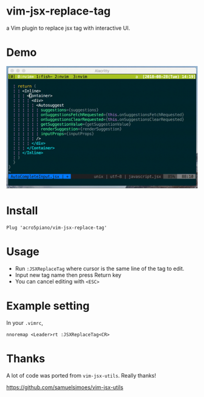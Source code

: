 # vim-jsx-replace-tag

a Vim plugin to replace jsx tag with interactive UI.

# Demo


![](https://github.com/acro5piano/jsx-autoedit/blob/master/demo.gif)

# Install

```
Plug 'acro5piano/vim-jsx-replace-tag'
```

# Usage

- Run `:JSXReplaceTag` where cursor is the same line of the tag to edit.
- Input new tag name then press Return key
- You can cancel editing with `<ESC>`

# Example setting

In your `.vimrc`,

```vim
nnoremap <Leader>rt :JSXReplaceTag<CR>
```

# Thanks

A lot of code was ported from `vim-jsx-utils`. Really thanks!

https://github.com/samuelsimoes/vim-jsx-utils
